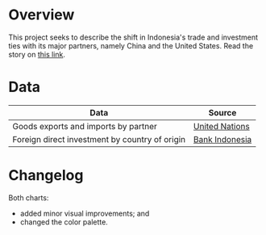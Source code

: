 # Overview

This project seeks to describe the shift in Indonesia's trade and investment ties with its major partners, namely China and the United States. Read the story on [this link](https://www.thejakartapost.com/business/2022/01/03/how-china-beats-us-as-trade-investment-partner-for-indonesia.html).


# Data

Data | Source |  
---- | ------ |  
Goods exports and imports by partner | [United Nations](https://comtrade.un.org/) |  
Foreign direct investment by country of origin | [Bank Indonesia](https://www.bi.go.id/id/statistik/ekonomi-keuangan/seki/Default.aspx#headingFour) |

# Changelog

Both charts:
- added minor visual improvements; and  
- changed the color palette.
